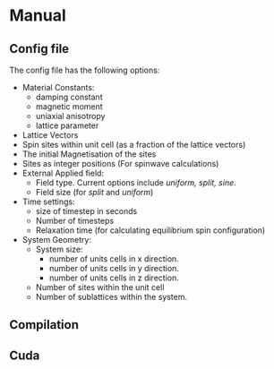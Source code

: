 # Manual

## Config file
The config file has the following options:
* Material Constants:
  * damping constant
  * magnetic moment
  * uniaxial anisotropy
  * lattice parameter  
* Lattice Vectors
* Spin sites within unit cell (as a fraction of the lattice vectors)
* The initial Magnetisation of the sites
* Sites as integer positions (For spinwave calculations)
* External Applied field:
  * Field type. Current options include _uniform, split, sine_.
  * Field size (for _split_ and _uniform_)
* Time settings:
  * size of timestep in seconds
  * Number of timesteps
  * Relaxation time (for calculating equilibrium spin configuration)
* System Geometry:
  * System size:
    * number of units cells in x direction.
    * number of units cells in y direction.
    * number of units cells in z direction.
  * Number of sites within the unit cell
  * Number of sublattices within the system.

## Compilation

## Cuda
